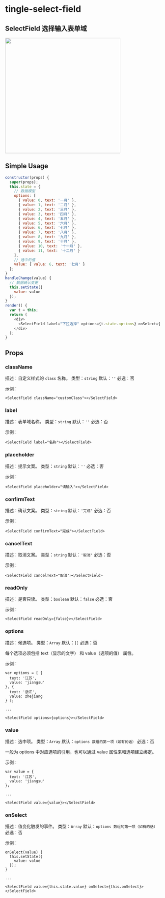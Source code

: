 # tingle-select-field

## SelectField 选择输入表单域

<img src="https://gw.alicdn.com/tfscom/TB1HoAiJFXXXXXlXpXXXXXXXXXX" width="375"/>


## Simple Usage

```js
constructor(props) {
  super(props);
  this.state = {
    // 数据模型
    options: [
      { value: 0, text: '一月' },
      { value: 1, text: '二月' },
      { value: 2, text: '三月' },
      { value: 3, text: '四月' },
      { value: 4, text: '五月' },
      { value: 5, text: '六月' },
      { value: 6, text: '七月' },
      { value: 7, text: '八月' },
      { value: 8, text: '九月' },
      { value: 9, text: '十月' },
      { value: 10, text: '十一月' },
      { value: 11, text: '十二月' }
    ],
    // 选中的值
    value: { value: 6, text: '七月' }
  };
}
handleChange(value) {
  // 数据确认变更
  this.setState({
    value: value
  });
}
render() {
  var t = this;
  return (
    <div>
      <SelectField label="下拉选择" options={t.state.options} onSelect={t.handleChange.bind(t)} value={t.state.value}/>
    </div>
  );
}
```

## Props

### className

描述：自定义样式的 `class` 名称。
类型：`string`
默认：`''`
必选：否

示例：

```
<SelectField className="customClass"></SelectField>
```

### label

描述：表单域名称。
类型：`string`
默认：`''`
必选：否

示例：

```
<SelectField label="名称"></SelectField>
```

### placeholder

描述：提示文案。
类型：`string`
默认：`''`
必选：否

示例：

```
<SelectField placeholder="请输入"></SelectField>
```

### confirmText

描述：确认文案。
类型：`string`
默认：`'完成'`
必选：否

示例：

```
<SelectField confirmText="完成"></SelectField>
```

### cancelText

描述：取消文案。
类型：`string`
默认：`'取消'`
必选：否

示例：

```
<SelectField cancelText="取消"></SelectField>
```

### readOnly

描述：是否只读。
类型：`boolean`
默认：`false`
必选：否

示例：

```
<SelectField readOnly={false}></SelectField>
```

### options

描述：候选项。
类型：`Array`
默认：`[]`
必选：否

每个选项必须包括 text（显示的文字） 和 value（选项的值） 属性。

示例：

```
var options = [ {
  text: '江苏',
  value: 'jiangsu'
}, {
  text: '浙江',
  value: zhejiang
} ];

...

<SelectField options={options}></SelectField>
```

### value

描述：选中项。
类型：`Array`
默认：`options 数组的第一项（如有的话）`
必选：否

一般为 options 中对应选项的引用，也可以通过 value 属性来和选项建立绑定。

示例：

```
var value = {
  text: '江苏',
  value: 'jiangsu'
};

...

<SelectField value={value}></SelectField>
```

### onSelect

描述：值变化触发的事件。
类型：`Array`
默认：`options 数组的第一项（如有的话）`
必选：否

示例：

```
onSelect(value) {
  this.setState({
    value: value
  });
}

...

<SelectField value={this.state.value} onSelect={this.onSelect}></SelectField>
```
